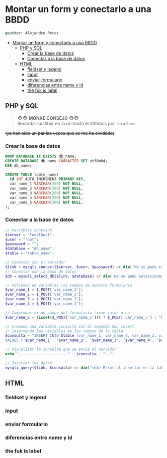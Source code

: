 # Montar un form y conectarlo a una BBDD

``` cmd
@author: Alejandro Pérez
```

- [Montar un form y conectarlo a una BBDD](#montar-un-form-y-conectarlo-a-una-bbdd)
  - [PHP y SQL](#php-y-sql)
    - [Crear la base de datos](#crear-la-base-de-datos)
    - [Conectar a la base de datos](#conectar-a-la-base-de-datos)
  - [HTML](#html)
    - [fieldset y legend](#fieldset-y-legend)
    - [input](#input)
    - [enviar formulario](#enviar-formulario)
    - [diferencias entre name y id](#diferencias-entre-name-y-id)
    - [the fuk is label](#the-fuk-is-label)

## PHP y SQL

> 🐵🐵 **MONKE CONSEJO** 🐵🐵 <BR>
> Recordar sustituir en la url hasta el /httdocs por `localhost`.

~~(ya han sido un par las veces que se me ha olvidado)~~

### Crear la base de datos

```sql
DROP DATABASE IF EXISTS db_name;
CREATE DATABASE db_name CHARACTER SET utf8mb4;
USE db_name;

CREATE TABLE table_name(
  id INT AUTO_INCREMENT PRIMARY KEY,
  var_name_1 VARCHAR(200) NOT NULL,
  var_name_2 VARCHAR(200) NOT NULL,
  var_name_3 VARCHAR(200) NOT NULL,
  var_name_4 VARCHAR(200) NOT NULL,
  var_name_5 VARCHAR(200) NOT NULL,
);
```

### Conectar a la base de datos

```php
// Variables conexión
$server = "localhost";
$user = "root";
$password = "";
$database = "db_name";
$table = "table_name";

// Conectar con el servidor
$link = mysqli_connect($server, $user, $password) or die('No se pudo conectar: ' . mysqli_error($link));
// Conectar con la base de datos
$db = mysqli_select_db($link, $database) or die('No se pudo seleccionar la base de datos');

// Volcamos en variables los campos de nuestro formulario
$var_name_1 = $_POST['var_name_1'];
$var_name_2 = $_POST['var_name_2'];
$var_name_3 = $_POST['var_name_3'];
$var_name_4 = $_POST['var_name_4'];

// Comprobar si un campo del formulario tiene valor o no
$var_name_5 = (isset($_POST['var_name_5'])) ? $_POST['var_name_5'] : "OTHER VALUE";

// Creamos una variable consulta con el comando SQL insert
// Insertando las variables en los campos de la tabla
$consulta = "INSERT INTO $table (var_name_1, var_name_2, var_name_3, var_name_4, var_name_5) 
VALUES ('$var_name_1', '$var_name_2', '$var_name_3', '$var_name_4', '$var_name_5')";

// Visualizar la consulta que se envía al servidor 
echo "----------------------" . $consulta . "--";

// Insertar los datos
mysqli_query($link, $consulta) or die("<h3> Error al insertar en la tabla </h3>");
```

## HTML

### fieldset y legend

### input

### enviar formulario

### diferencias entre name y id

### the fuk is label
